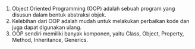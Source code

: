 1. Object Oriented Programming (OOP) adalah sebuah program yang disusun dalam bentuk abstraksi objek.
2. Kelebihan dari OOP adalah mudah untuk melakukan perbaikan kode dan juga dapat digunakan ulang.
3. OOP sendiri memiliki banyak komponen, yaitu Class, Object, Property, Method, Inheritance, Generics.